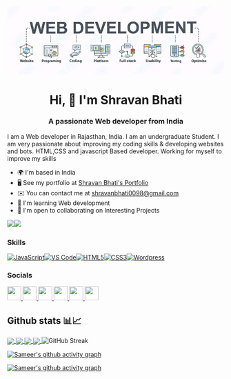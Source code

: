 <!-- Banner -->
<picture>
  <!-- dark theme -->
  <source media="(prefers-color-scheme: dark)" srcset="banner.jpg">
  <!-- light theme -->
  <source media="(prefers-color-scheme: light)" srcset="banner.jpg">
  <img alt="banner" src="banner.jpg">
</picture>

<h1 align="center">Hi, 👋 I'm Shravan Bhati</h1>
<h3 align="center">A passionate Web developer from India</h3>


I am a Web developer in Rajasthan, India. I am an undergraduate Student. I am very passionate about improving my coding skills & developing websites and bots. HTML,CSS and javascript Based developer. Working for myself to improve my skills

* 🌍  I'm based in India
* 🖥️  See my portfolio at [Shravan Bhati's Portfolio](http://shravanbhati.github.io)
* ✉️  You can contact me at [shravanbhati0098@gmail.com](mailto:shravanbhati0098@gmail.com)
* 🧠  I'm learning Web development
* 🤝  I'm open to collaborating on Interesting Projects

<a href="https://www.github.com/shravanbhati" target="_blank" rel="noreferrer"><img
src="https://img.shields.io/github/followers/shravanbhati?logo=github&style=for-the-badge&color=ef4444&labelColor=000000" /></a><a href="https://www.x.com/Shravanbhati01" target="_blank" rel="noreferrer"><img
src="https://img.shields.io/twitter/follow/Shravanbhati01?logo=twitter&style=for-the-badge&color=ef4444&labelColor=000000"
/></a>
### Skills

<p align="left">
<a href="https://developer.mozilla.org/en-US/docs/Web/JavaScript" target="_blank" rel="noreferrer"><img src="https://raw.githubusercontent.com/danielcranney/readme-generator/main/public/icons/skills/javascript-colored.svg" width="36" height="36" alt="JavaScript" /></a><a href="https://code.visualstudio.com/" target="_blank" rel="noreferrer"><img src="https://raw.githubusercontent.com/danielcranney/readme-generator/main/public/icons/skills/visualstudiocode.svg" width="36" height="36" alt="VS Code" /></a><a href="https://developer.mozilla.org/en-US/docs/Glossary/HTML5" target="_blank" rel="noreferrer"><img src="https://raw.githubusercontent.com/danielcranney/readme-generator/main/public/icons/skills/html5-colored.svg" width="36" height="36" alt="HTML5" /></a><a href="https://www.w3.org/TR/CSS/#css" target="_blank" rel="noreferrer"><img src="https://raw.githubusercontent.com/danielcranney/readme-generator/main/public/icons/skills/css3-colored.svg" width="36" height="36" alt="CSS3" /></a><a href="https://wordpress.com" target="_blank" rel="noreferrer"><img src="https://raw.githubusercontent.com/danielcranney/readme-generator/main/public/icons/skills/wordpress-colored.svg" width="36" height="36" alt="Wordpress" /></a>
</p>

### Socials

<p align="left"> <a href="https://www.dev.to/shravanbhati" target="_blank" rel="noreferrer"> <picture> <source media="(prefers-color-scheme: dark)" srcset="https://raw.githubusercontent.com/danielcranney/readme-generator/main/public/icons/socials/devdotto-dark.svg" /> <source media="(prefers-color-scheme: light)" srcset="https://raw.githubusercontent.com/danielcranney/readme-generator/main/public/icons/socials/devdotto.svg" /> <img src="https://raw.githubusercontent.com/danielcranney/readme-generator/main/public/icons/socials/devdotto.svg" width="32" height="32" /> </picture> </a> <a href="https://discord.com/users/dev.shravan " target="_blank" rel="noreferrer"> <picture> <source media="(prefers-color-scheme: dark)" srcset="https://raw.githubusercontent.com/danielcranney/readme-generator/main/public/icons/socials/discord-dark.svg" /> <source media="(prefers-color-scheme: light)" srcset="https://raw.githubusercontent.com/danielcranney/readme-generator/main/public/icons/socials/discord.svg" /> <img src="https://raw.githubusercontent.com/danielcranney/readme-generator/main/public/icons/socials/discord.svg" width="32" height="32" /> </picture> </a> <a href="https://www.github.com/shravanbhati" target="_blank" rel="noreferrer"> <picture> <source media="(prefers-color-scheme: dark)" srcset="https://raw.githubusercontent.com/danielcranney/readme-generator/main/public/icons/socials/github-dark.svg" /> <source media="(prefers-color-scheme: light)" srcset="https://raw.githubusercontent.com/danielcranney/readme-generator/main/public/icons/socials/github.svg" /> <img src="https://raw.githubusercontent.com/danielcranney/readme-generator/main/public/icons/socials/github.svg" width="32" height="32" /> </picture> </a> <a href="http://www.instagram.com/dev.shravan.in" target="_blank" rel="noreferrer"> <picture> <source media="(prefers-color-scheme: dark)" srcset="https://raw.githubusercontent.com/danielcranney/readme-generator/main/public/icons/socials/instagram-dark.svg" /> <source media="(prefers-color-scheme: light)" srcset="https://raw.githubusercontent.com/danielcranney/readme-generator/main/public/icons/socials/instagram.svg" /> <img src="https://raw.githubusercontent.com/danielcranney/readme-generator/main/public/icons/socials/instagram.svg" width="32" height="32" /> </picture> </a> <a href="https://www.linkedin.com/in/shravanbhati" target="_blank" rel="noreferrer"> <picture> <source media="(prefers-color-scheme: dark)" srcset="https://raw.githubusercontent.com/danielcranney/readme-generator/main/public/icons/socials/linkedin-dark.svg" /> <source media="(prefers-color-scheme: light)" srcset="https://raw.githubusercontent.com/danielcranney/readme-generator/main/public/icons/socials/linkedin.svg" /> <img src="https://raw.githubusercontent.com/danielcranney/readme-generator/main/public/icons/socials/linkedin.svg" width="32" height="32" /> </picture> </a> <a href="https://www.x.com/Shravanbhati01" target="_blank" rel="noreferrer"> <picture> <source media="(prefers-color-scheme: dark)" srcset="https://raw.githubusercontent.com/danielcranney/readme-generator/main/public/icons/socials/twitter-dark.svg" /> <source media="(prefers-color-scheme: light)" srcset="https://raw.githubusercontent.com/danielcranney/readme-generator/main/public/icons/socials/twitter.svg" /> <img src="https://raw.githubusercontent.com/danielcranney/readme-generator/main/public/icons/socials/twitter.svg" width="32" height="32" /> </picture> </a></p>


<!-- Github Stats -->
## Github stats 📊📈
<!-- Dark Mode -->
<a href="https://github.com/shravanbhati#gh-dark-mode-only">
  <img height=200 align="center" src="https://github-readme-stats.vercel.app/api?username=shravanbhati&show=reviews,discussions_started,discussions_answered,prs_merged,prs_merged_percentage,issues,contribs&rank_icon=github&show_icons=true&hide=reviews,discussions_answered,prs,prs_merged&theme=radical&hide_border=true#gh-dark-mode-only" />
</a>
<!-- Light Mode -->
<a href="https://github.com/shravanbhati#gh-light-mode-only">
  <img height=200 align="center" src="https://github-readme-stats.vercel.app/api?username=shravanbhati&show=reviews,discussions_started,discussions_answered,prs_merged,prs_merged_percentage,issues,contribs&rank_icon=github&show_icons=true&hide=reviews,discussions_answered,prs,prs_merged&theme=shadow_green#gh-light-mode-only" />
</a>
<!-- Most used languages -->
<!-- Dark Mode -->
<a href="https://github.com/shravanbhati#gh-dark-mode-only">
  <img height=200 align="center" src="https://github-readme-stats.vercel.app/api/top-langs/?username=shravanbhati&layout=compact&langs_count=20&size_weight=0.4&theme=radical&hide_border=true&card_width=404#gh-dark-mode-only" />
</a>
<!-- Light Mode -->
<a href="https://github.com/dampdigits#gh-light-mode-only">
  <img height=200 align="center" src="https://github-readme-stats.vercel.app/api/top-langs/?username=shravanbhati&layout=compact&langs_count=20&size_weight=0.4&theme=shadow_green&card_width=404#gh-light-mode-only" />
</a>

<!-- Github streak -->
<picture>
  <!-- Dark Mode -->
  <source
    srcset="https://streak-stats.demolab.com?user=shravanbhati&theme=radical&card_width=804&hide_border=true"
    media="(prefers-color-scheme: dark)"
  />
  <!-- Light Mode -->
  <source
    srcset="https://streak-stats.demolab.com?user=shravanbhati&theme=shadow_green&card_width=804"
    media="(prefers-color-scheme: light), (prefers-color-scheme: no-preference)"
  />
  <img alt="GitHub Streak" src="https://github.com/shravanbhati" />
</picture>

<!-- Activity Graph -->
<!-- Dark Mode -->
[![Sameer's github activity graph](https://github-readme-activity-graph.vercel.app/graph?username=shravanbhati&theme=redical&hide_border=true#gh-dark-mode-only)](https://github.com/shravanbhati#gh-dark-mode-only)
<!-- Light Mode -->
[![Sameer's github activity graph](https://github-readme-activity-graph.vercel.app/graph?username=shravanbhati&theme=github-light#gh-light-mode-only)](https://github.com/shravanbhati#gh-light-mode-only)

<!-- Holopin Badges -->
<!--## Holopin Badges 🎖️📛🏷️

[![An image of @shravanbhati's Holopin badges, which is a link to view their full Holopin profile](https://holopin.me/shravanbhati)](https://holopin.io/@shravanbhati) -->




